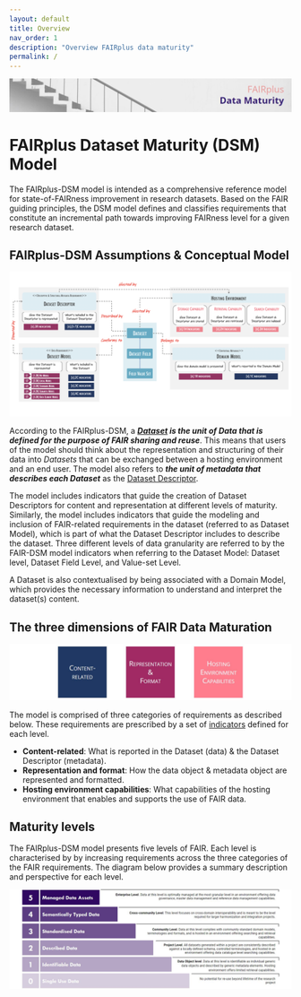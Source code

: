 ```yaml
---
layout: default
title: Overview
nav_order: 1
description: "Overview FAIRplus data maturity"
permalink: /
---
```


![Banner](assets/images/overview/banner_draft.JPG)

# FAIRplus Dataset Maturity (DSM) Model  

The FAIRplus-DSM model is intended as a comprehensive reference model for state-of-FAIRness improvement in research datasets. Based on the FAIR guiding principles, the DSM model defines and classifies requirements that constitute an incremental path towards improving FAIRness level for a given research dataset.

## FAIRplus-DSM Assumptions & Conceptual Model

![concept](assets/images/overview/conceptual-model.png) 

According to the FAIRplus-DSM, a ***[Dataset](https://fairplus.github.io/Data-Maturity/docs/Glossary/#dataset) is the unit of Data that is defined for the purpose of FAIR sharing and reuse***. This means that users of the model should think about the representation and structuring of their data into *Datasets* that can be exchanged between a hosting environment and an end user. The model also refers to ***the unit of metadata that describes each Dataset*** as the [Dataset Descriptor](https://fairplus.github.io/Data-Maturity/docs/Glossary/#dataset-descriptor).     

The model includes indicators that guide the creation of Dataset Descriptors for content and representation at different levels of maturity. Similarly, the model includes indicators that guide the modeling and inclusion of FAIR-related requirements in the dataset \(referred to as Dataset Model\), which is part of what the Dataset Descriptor includes to describe the dataset. Three different levels of data granularity are referred to by the FAIR-DSM model indicators when referring to the Dataset Model: Dataset level, Dataset Field Level, and Value-set Level. 

A Dataset is also contextualised by being associated with a Domain Model, which provides the necessary information to understand and interpret the dataset\(s\) content.  


## The three dimensions of FAIR Data Maturation  

![Dimensions](assets/images/overview/dimensions.JPG)  

The model is comprised of three categories of requirements as described below. These requirements are prescribed by a set of [indicators](docs/Indicators.md) defined for each level.

- **Content-related**: What is reported in the Dataset \(data\) & the Dataset Descriptor \(metadata\).
- **Representation and format**: How the data object & metadata object are represented and formatted.
- **Hosting environment capabilities**: What capabilities of the hosting environment that enables and supports the use of FAIR data.

## Maturity levels  

The FAIRplus-DSM model presents five levels of FAIR. Each level is characterised by by increasing requirements across the three categories of the FAIR requirements. The diagram below provides a summary description and perspective for each level.   

![Levels](assets/images/overview/levels_definition.JPG)
